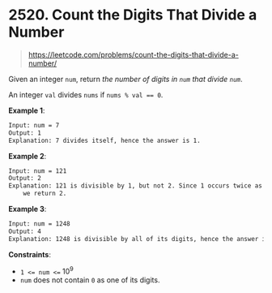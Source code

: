 # 2520. Count the Digits That Divide a Number

> <https://leetcode.com/problems/count-the-digits-that-divide-a-number/>

Given an integer `num`, return *the number of digits in `num` that divide
`num`*.

An integer `val` divides `nums` if `nums % val == 0`.

**Example 1**:

```txt
Input: num = 7
Output: 1
Explanation: 7 divides itself, hence the answer is 1.
```

**Example 2**:

```txt
Input: num = 121
Output: 2
Explanation: 121 is divisible by 1, but not 2. Since 1 occurs twice as a digit,
    we return 2.
```

**Example 3**:

```txt
Input: num = 1248
Output: 4
Explanation: 1248 is divisible by all of its digits, hence the answer is 4.
```

**Constraints**:

- `1 <= num <=` $10^9$
- `num` does not contain `0` as one of its digits.
